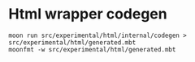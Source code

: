 # Html wrapper codegen

```
moon run src/experimental/html/internal/codegen > src/experimental/html/generated.mbt
moonfmt -w src/experimental/html/generated.mbt
```